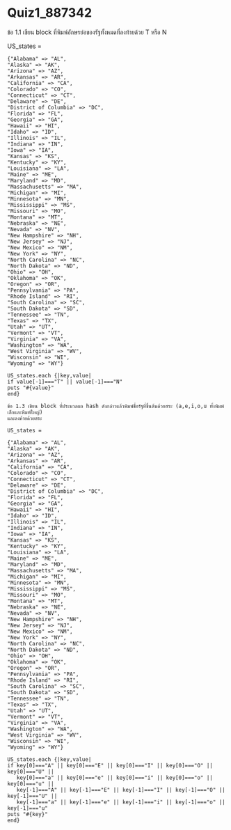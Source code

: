 # Quiz1_887342
ข้อ 1.1 เขียน block ที่พิมพ์อักษรย่อของรัฐทั้งหมดที่ลงท้ายด้วย T หรือ N

US_states = 

	{"Alabama" => "AL",
	"Alaska" => "AK",
	"Arizona" => "AZ",
	"Arkansas" => "AR",
	"California" => "CA",
	"Colorado" => "CO",
	"Connecticut" => "CT",
	"Delaware" => "DE",
	"District of Columbia" => "DC",
	"Florida" => "FL",
	"Georgia" => "GA",
	"Hawaii" => "HI",
	"Idaho" => "ID",
	"Illinois" => "IL",
	"Indiana" => "IN",
	"Iowa" => "IA",
	"Kansas" => "KS",
	"Kentucky" => "KY",
	"Louisiana" => "LA",
	"Maine" => "ME",
	"Maryland" => "MD",
	"Massachusetts" => "MA",
	"Michigan" => "MI",
	"Minnesota" => "MN",
	"Mississippi" => "MS",
	"Missouri" => "MO",
	"Montana" => "MT",
	"Nebraska" => "NE",
	"Nevada" => "NV",
	"New Hampshire" => "NH",
	"New Jersey" => "NJ",
	"New Mexico" => "NM",
	"New York" => "NY",
	"North Carolina" => "NC",
	"North Dakota" => "ND",
	"Ohio" => "OH",
	"Oklahoma" => "OK",
	"Oregon" => "OR",
	"Pennsylvania" => "PA",
	"Rhode Island" => "RI",
	"South Carolina" => "SC",
	"South Dakota" => "SD",
	"Tennessee" => "TN",
	"Texas" => "TX",
	"Utah" => "UT",
	"Vermont" => "VT",
	"Virginia" => "VA",
	"Washington" => "WA",
	"West Virginia" => "WV",
	"Wisconsin" => "WI",
	"Wyoming" => "WY"}
	
	US_states.each {|key,value| 
	if value[-1]==="T" || value[-1]==="N"
	puts "#{value}"
	end}
	
	ข้อ 1.3 เขียน block ที่ประมวลผล hash ดังกล่าวแล้วพิมพ์ชื่อรัฐที่ขึ้นต้นด้วยสระ (a,e,i,o,u ทั้งพิมพ์เล็กและพิมพ์ใหญ่)
	และลงท้ายด้วยสระ
	
	US_states = 

	{"Alabama" => "AL",
	"Alaska" => "AK",
	"Arizona" => "AZ",
	"Arkansas" => "AR",
	"California" => "CA",
	"Colorado" => "CO",
	"Connecticut" => "CT",
	"Delaware" => "DE",
	"District of Columbia" => "DC",
	"Florida" => "FL",
	"Georgia" => "GA",
	"Hawaii" => "HI",
	"Idaho" => "ID",
	"Illinois" => "IL",
	"Indiana" => "IN",
	"Iowa" => "IA",
	"Kansas" => "KS",
	"Kentucky" => "KY",
	"Louisiana" => "LA",
	"Maine" => "ME",
	"Maryland" => "MD",
	"Massachusetts" => "MA",
	"Michigan" => "MI",
	"Minnesota" => "MN",
	"Mississippi" => "MS",
	"Missouri" => "MO",
	"Montana" => "MT",
	"Nebraska" => "NE",
	"Nevada" => "NV",
	"New Hampshire" => "NH",
	"New Jersey" => "NJ",
	"New Mexico" => "NM",
	"New York" => "NY",
	"North Carolina" => "NC",
	"North Dakota" => "ND",
	"Ohio" => "OH",
	"Oklahoma" => "OK",
	"Oregon" => "OR",
	"Pennsylvania" => "PA",
	"Rhode Island" => "RI",
	"South Carolina" => "SC",
	"South Dakota" => "SD",
	"Tennessee" => "TN",
	"Texas" => "TX",
	"Utah" => "UT",
	"Vermont" => "VT",
	"Virginia" => "VA",
	"Washington" => "WA",
	"West Virginia" => "WV",
	"Wisconsin" => "WI",
	"Wyoming" => "WY"}
	
	US_states.each {|key,value| 
	if key[0]==="A" || key[0]==="E" || key[0]==="I" || key[0]==="O" || key[0]==="U" || 
	   key[0]==="a" || key[0]==="e" || key[0]==="i" || key[0]==="o" || key[0]==="u" ||
	   key[-1]==="A" || key[-1]==="E" || key[-1]==="I" || key[-1]==="O" || key[-1]==="U" || 
	   key[-1]==="a" || key[-1]==="e" || key[-1]==="i" || key[-1]==="o" || key[-1]==="u" 
	puts "#{key}"
	end}
	

	
